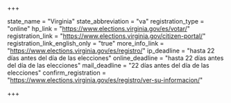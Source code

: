 +++

state_name = "Virginia"
state_abbreviation = "va"
registration_type = "online"
hp_link = "https://www.elections.virginia.gov/es/votar/"
registration_link = "https://www.elections.virginia.gov/citizen-portal/"
registration_link_english_only = "true"
more_info_link = "https://www.elections.virginia.gov/es/registro/"
ip_deadline = "hasta 22 días antes del día de las elecciones"
online_deadline = "hasta 22 días antes del día de las elecciones"
mail_deadline = "22 días antes del día de las elecciones"
confirm_registration = "https://www.elections.virginia.gov/es/registro/ver-su-informacion/"

+++